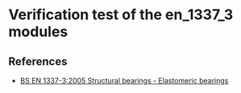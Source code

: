 # Verification test of the en_1337_3 modules

## References
- [BS EN 1337-3:2005 Structural bearings - Elastomeric bearings](https://knowledge.bsigroup.com/products/structural-bearings-elastomeric-bearings)
